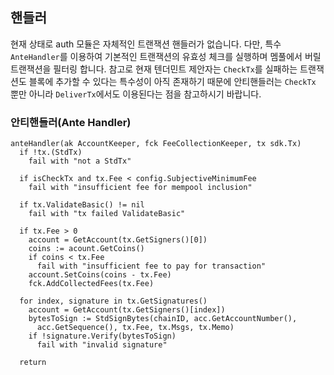 ## 핸들러

현재 상태로 auth 모듈은 자체적인 트랜잭션 핸들러가 없습니다. 다만, 특수 `AnteHandler`를 이용하여 기본적인 트랜잭션의 유효성 체크를 실행하며 멤풀에서 버릴 트랜잭션을 필터링 합니다. 참고로 현재 텐더민트 제안자는 `CheckTx`를 실패하는 트랜잭션도 블록에 추가할 수 있다는 특수성이 아직 존재하기 때문에 안티핸들러는 `CheckTx` 뿐만 아니라 `DeliverTx`에서도 이용된다는 점을 참고하시기 바랍니다. 

### 안티핸들러(Ante Handler)

```golang
anteHandler(ak AccountKeeper, fck FeeCollectionKeeper, tx sdk.Tx)
  if !tx.(StdTx)
    fail with "not a StdTx"

  if isCheckTx and tx.Fee < config.SubjectiveMinimumFee
    fail with "insufficient fee for mempool inclusion"

  if tx.ValidateBasic() != nil
    fail with "tx failed ValidateBasic"

  if tx.Fee > 0
    account = GetAccount(tx.GetSigners()[0])
    coins := acount.GetCoins()
    if coins < tx.Fee
      fail with "insufficient fee to pay for transaction"
    account.SetCoins(coins - tx.Fee)
    fck.AddCollectedFees(tx.Fee)

  for index, signature in tx.GetSignatures()
    account = GetAccount(tx.GetSigners()[index])
    bytesToSign := StdSignBytes(chainID, acc.GetAccountNumber(),
      acc.GetSequence(), tx.Fee, tx.Msgs, tx.Memo)
    if !signature.Verify(bytesToSign)
      fail with "invalid signature"

  return
```
